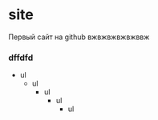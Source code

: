 # site
Первый сайт на github
вжвжвжвжвжввж
### dffdfd
+ ul
  + ul
     + ul
       + ul
         + ul
